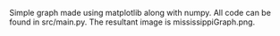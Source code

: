 Simple graph made using matplotlib along with numpy. All code can be found in src/main.py. The resultant image is mississippiGraph.png.
